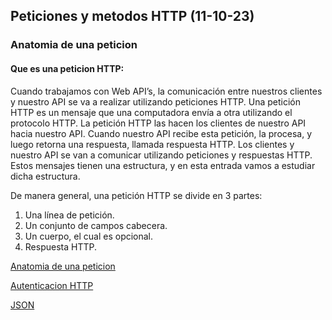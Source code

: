 ## Peticiones y metodos HTTP (11-10-23)

### Anatomia de una peticion

#### Que es una peticion HTTP:
Cuando trabajamos con Web API’s, la comunicación entre nuestros clientes y nuestro API se va a realizar utilizando peticiones HTTP. Una petición HTTP es un mensaje que una computadora envía a otra utilizando el protocolo HTTP. La petición HTTP las hacen los clientes de nuestro API hacia nuestro API. Cuando nuestro API recibe esta petición, la procesa, y luego retorna una respuesta, llamada respuesta HTTP. Los clientes y nuestro API se van a comunicar utilizando peticiones y respuestas HTTP. Estos mensajes tienen una estructura, y en esta entrada vamos a estudiar dicha estructura.

De manera general, una petición HTTP se divide en 3 partes:

1. Una línea de petición.
1. Un conjunto de campos cabecera.
1. Un cuerpo, el cual es opcional.
1. Respuesta HTTP.

[Anatomia de una peticion](https://gavilanch.wordpress.com/2019/01/03/anatomia-de-una-peticion-http/)

[Autenticacion HTTP](https://developer.mozilla.org/es/docs/Web/HTTP/Authentication)

[JSON](https://www.hostgator.mx/blog/json-para-principiantes-la-guia/)